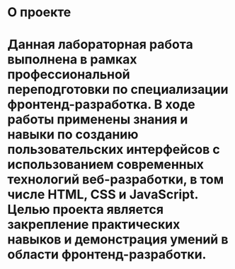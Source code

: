 # О проекте
# Данная лабораторная работа выполнена в рамках профессиональной переподготовки по специализации фронтенд-разработка. В ходе работы применены знания и навыки по созданию пользовательских интерфейсов с использованием современных технологий веб-разработки, в том числе HTML, CSS и JavaScript. Целью проекта является закрепление практических навыков и демонстрация умений в области фронтенд-разработки.
